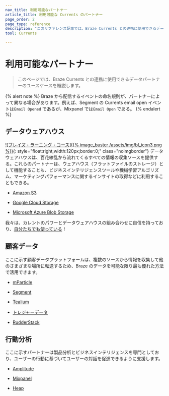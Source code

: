 ```yaml
---
nav_title: 利用可能なパートナー
article_title: 利用可能な Currents のパートナー
page_order: 2
page_type: reference
description: "このリファレンス記事では、Braze Currents との連携に使用できるデータパートナーとそのユースケースについて概説します。"
tool: Currents

---
```


# 利用可能なパートナー

> このページでは、Braze Currents との連携に使用できるデータパートナーのユースケースを概説します。

{% alert note %}
Braze から配信するイベントの命名規則が、パートナーによって異なる場合があります。例えば、Segment の Currents email open イベントは`Email Opened` であるが、Mixpanel では`Email Open` である。
{% endalert %}

## データウェアハウス
[![ブレイズ・ラーニング・コース]({% image_buster /assets/img/bl_icon3.png %})](https://learning.braze.com/introduction-to-data-warehouses){: style="float:right;width:120px;border:0;" class="noimgborder"}
データウェアハウスは、百花繚乱から流れてくるすべての情報の収集ソースを提供する。これらのパートナーは、ウェアハウス（フラットファイルのストレージ）として機能することも、ビジネスインテリジェンスツールや機械学習アルゴリズム、マーケティングパフォーマンスに関するインサイトの取得などに利用することもできる。

* [Amazon S3][1]

* [Google Cloud Storage][2]

* [Microsoft Azure Blob Storage][3]

我々は、カレントのパワーとデータウェアハウスの組み合わせに自信を持っており、[自分たちでも使っている]({{site.baseurl}}/user_guide/data_and_analytics/braze_currents/how_braze_uses_currents/)！

## 顧客データ

ここに示す顧客データプラットフォームは、複数のソースから情報を収集して他のさまざまな場所に転送するため、Braze のデータを可能な限り最も優れた方法で活用できます。

* [mParticle][6]

* [Segment][7]

* [Tealium][8]

* [トレジャーデータ][10]

* [RudderStack][9]


## 行動分析

ここに示すパートナーは製品分析とビジネスインテリジェンスを専門としており、ユーザーの行動に基づいてユーザーの対話を促進できるように支援します。

* [Amplitude][4]

* [Mixpanel][5]

* [Heap][11]



[1]: {{site.baseurl}}/partners/data_and_infrastructure_agility/data_warehouses/amazon_s3/
[2]: {{site.baseurl}}/partners/data_and_infrastructure_agility/data_warehouses/google_cloud_storage_for_currents/
[3]: {{site.baseurl}}/partners/data_and_infrastructure_agility/data_warehouses/microsoft_azure_blob_storage_for_currents/
[4]: {{site.baseurl}}/partners/data_and_infrastructure_agility/analytics/amplitude/amplitude_for_currents/
[5]: {{site.baseurl}}/partners/insights/behavioral_analytics/mixpanel_for_currents/
[6]: {{site.baseurl}}/partners/data_and_infrastructure_agility/customer_data_platform/mParticle/mparticle_for_currents/
[7]: {{site.baseurl}}/partners/data_and_infrastructure_agility/customer_data_platform/segment/segment_for_currents/
[8]: {{site.baseurl}}/partners/data_and_infrastructure_agility/customer_data_platform/tealium/tealium_for_currents#tealium-for-currents
[9]: {{site.baseurl}}/partners/data_and_infrastructure_agility/customer_data_platform/rudderstack/rudderstack_for_currents/
[10]: {{site.baseurl}}/partners/data_and_infrastructure_agility/customer_data_platform/treasure_data/treasure_data_for_currents/
[11]: {{site.baseurl}}/partners/data_and_infrastructure_agility/cohort_import/heap/